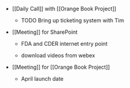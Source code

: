 - [[Daily Call]] with [[Orange Book Project]]
	 - TODO   Bring up ticketing system with Tim

- [[Meeting]] for SharePoint
	 - FDA and CDER internet entry point

	 - download videos from webex

- [[Meeting]] for [[Orange Book Project]]
	 - April launch date
